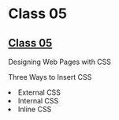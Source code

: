 # Class 05

## [Class 05](Reading-Notes/102/Class05)

Designing Web Pages with CSS

Three Ways to Insert CSS
<li><bdi class="name">External CSS</bdi></li>
<li><bdi class="name">Internal CSS</bdi></li>
<li><bdi class="name">Inline CSS</bdi></li>


